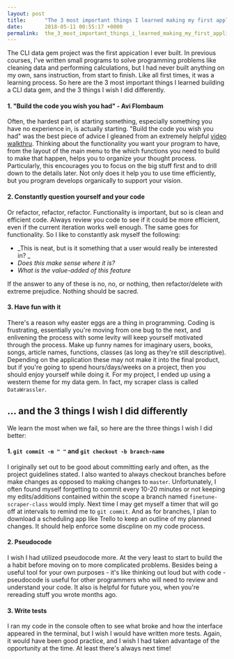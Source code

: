 ```yaml
---
layout: post
title:      "The 3 most important things I learned making my first application..."
date:       2018-05-11 00:55:17 +0000
permalink:  the_3_most_important_things_i_learned_making_my_first_application
---
```



The CLI data gem project was the first appication I ever built. In previous courses, I've written small programs to solve programming problems like  cleaning data and performing calculations, but I had never built anything on my own, sans instruction, from start to finish. Like all first times, it was a learning process. So here are the 3 most important things I learned building a CLI data gem, and the 3 things I wish I did differently.


#### 1. "Build the code you wish you had" - Avi Flombaum


Often, the hardest part of starting something, especially something you have no experience in, is actually starting. "Build the code you wish you had" was the best piece of advice I gleaned from an extremely helpful [video walkthru](https://www.youtube.com/watch?v=_lDExWIhYKI). Thinking about the functionality you want your program to have, from the layout of the main menu to the which functions you need to build to make that happen, helps you to organize your thought process. Particularly, this encourages you to focus on the big stuff first and to drill down to the details later. Not only does it help you to use time efficiently, but you program develops organically to support your vision.

#### 2. Constantly question yourself and your code

Or refactor, refactor, refactor. Functionality is important, but so is clean and efficient code. Always review you code to see if it could be more efficient, even if the current iteration works well enough. The same goes for functionality. So I like to constantly ask myself the following:

* _This is neat, but is it something that a user would really be interested in? _
* _Does this make sense where it is?_
* _What is the value-added of this feature_

If the answer to any of these is no, no, or nothing, then refactor/delete with extreme prejudice. Nothing should be sacred. 

#### 3. Have fun with it

 There's a reason why easter eggs are a thing in programming. Coding is frustrating, essentially you're moving from one bug to the next, and enlivening the process with some levity will keep yourself motivated through the process. Make up funny names for imaginary users, books, songs, article names, functions, classes (as long as they're still descriptive). Depending on the application these may not make it into the final product, but if you're going to spend hours/days/weeks on a project, then you should enjoy yourself while doing it. For my project, I ended up using a western theme for my data gem. In fact, my scraper class is called `DataWrassler`. 
 
 ## ... and the 3 things I wish I did differently
 
 We learn the most when we fail, so here are the three things I wish I did better:
 
 
 #### 1. `git commit -m " "` and `git checkout -b branch-name`
 
 I originally set out to be good about committing early and often, as the project guidelines stated. I also wanted to always checkout branches before make changes as opposed to making changes to `master`. Unfortunately, I often found myself forgetting to commit every 10-20 minutes or not keeping my edits/additions contained within the scope a branch named `finetune-scraper-class` would imply. Next time I may get myself a timer that will go off at intervals to remind me to `git commit`. And as for branches, I plan to download a scheduling app like Trello to keep an outline of my planned changes. It should help enforce some discpline on my code process.
 
 
 #### 2. Pseudocode
  
 I wish I had utilized pseudocode more. At the very least to start to build the a habit before moving on to more complicated problems. Besides being a useful tool for your own purposes - it's like thinking out loud but with code -  pseudocode is useful for other programmers who will need to review and understand your code. It also is helpful for future you, when you're rereading stuff you wrote months ago.
 
 
 #### 3. Write tests
 
 I ran my code in the console often to see what broke and how the interface appeared in the terminal, but I wish I would have written more tests. Again, it would have been good practice, and I wish I had taken advantage of the opportunity at the time. At least there's always next time! 
